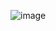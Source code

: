 ![image](https://github.com/pathumlak/Ecommerce/assets/123624162/2f361b13-225c-49a4-a28e-8b3c6928b002)
